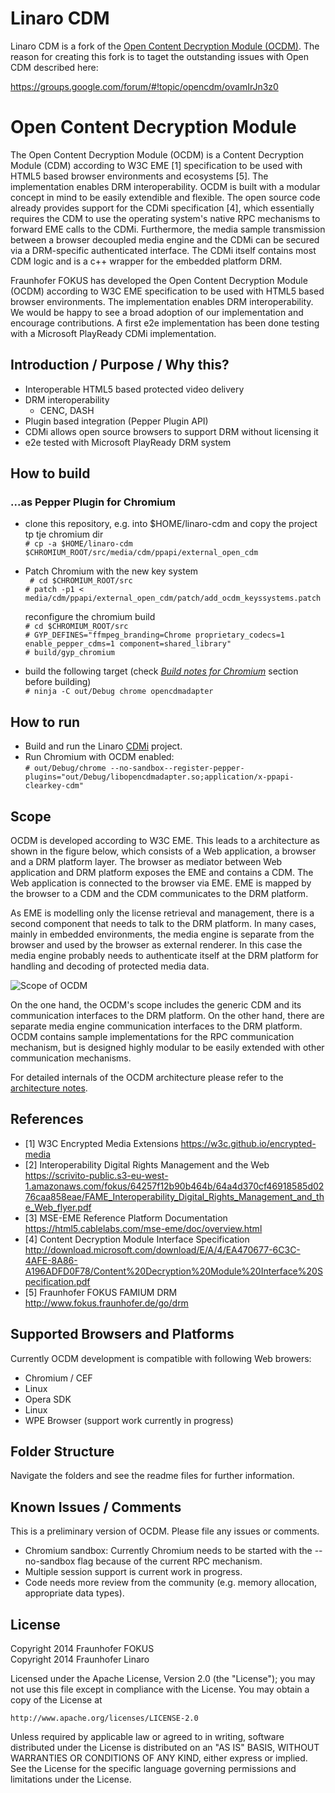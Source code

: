 
# Linaro CDM

Linaro CDM is a fork of the [Open Content Decryption Module (OCDM)](https://github.com/fraunhoferfokus/open-content-decryption-module). The reason
for creating this fork is to taget the outstanding issues with Open CDM described here:

https://groups.google.com/forum/#!topic/opencdm/ovamIrJn3z0

# Open Content Decryption Module

The Open Content Decryption Module (OCDM) is a Content Decryption Module (CDM) according to W3C EME [1] specification to be used with HTML5 based browser environments and ecosystems [5]. The implementation enables DRM interoperability.
OCDM is built with a modular concept in mind to be easily extendible and flexible. The open source code already provides support for the CDMi specification [4], which essentially requires the CDM to use the operating system's native RPC mechanisms to forward EME calls to the CDMi.
Furthermore, the media sample transmission between a browser decoupled media engine and the CDMi can be secured via a DRM-specific authenticated interface. The CDMi itself contains most CDM logic and is a c++ wrapper for the embedded platform DRM.

Fraunhofer FOKUS has developed the Open Content Decryption Module (OCDM) according to W3C EME specification to be used with HTML5 based browser environments. The implementation enables DRM interoperability. We would be happy to see a broad adoption of our implementation and encourage contributions. A first e2e implementation has been done testing with a Microsoft PlayReady CDMi implementation.

## Introduction / Purpose / Why this?

* Interoperable HTML5 based protected video delivery
* DRM interoperability
  * CENC, DASH
* Plugin based integration (Pepper Plugin API)
* CDMi allows open source browsers to support DRM without licensing it
* e2e tested with Microsoft PlayReady DRM system


## How to build

### ...as Pepper Plugin for Chromium
* clone this repository, e.g. into $HOME/linaro-cdm and copy the project tp tje chromium dir  
  ```# cp -a $HOME/linaro-cdm $CHROMIUM_ROOT/src/media/cdm/ppapi/external_open_cdm```
* Patch Chromium with the new key system  
  ``` # cd $CHROMIUM_ROOT/src```  
  ```# patch -p1 < media/cdm/ppapi/external_open_cdm/patch/add_ocdm_keyssystems.patch```

  reconfigure the chromium build   
  ```# cd $CHROMIUM_ROOT/src```  
  ```# GYP_DEFINES="ffmpeg_branding=Chrome proprietary_codecs=1 enable_pepper_cdms=1 component=shared_library"```  
  ```# build/gyp_chromium```  
* build the following target (check *[Build notes for Chromium](docs/build_notes_chromium.md)* section before building)  
  ```# ninja -C out/Debug chrome opencdmadapter```

## How to run

 * Build and run the Linaro [CDMi](https://github.com/kuscsik/linaro-cdmi) project.
 * Run Chromium with OCDM enabled:  
   ```# out/Debug/chrome --no-sandbox--register-pepper-plugins="out/Debug/libopencdmadapter.so;application/x-ppapi-clearkey-cdm"```

## Scope

OCDM is developed according to W3C EME. This leads to a architecture as shown in the figure below, which consists of a Web application, a browser and a DRM platform layer. The browser as mediator between Web application and DRM platform exposes the EME and contains a CDM. The Web application is connected to the browser via EME. EME is mapped by the browser to a CDM and the CDM communicates to the DRM platform.

As EME is modelling only the license retrieval and management, there is a second component that needs to talk to the DRM platform. In many cases, mainly in embedded environments, the media engine is separate from the browser and used by the browser as external renderer. In this case the media engine probably needs to authenticate itself at the DRM platform for handling and decoding of protected media data.

![Scope of OCDM](https://raw.githubusercontent.com/fraunhoferfokus/open-content-decryption-module/master/docs/img/ocdm_scope.png "Scope of OCDM")

On the one hand, the OCDM's scope includes the generic CDM and its communication interfaces to the DRM platform. On the other hand, there are separate media engine communication interfaces to the DRM platform. OCDM contains sample implementations for the RPC communication mechanism, but is designed highly modular to be easily extended with other communication mechanisms.

For detailed internals of the OCDM architecture please refer to the [architecture notes](./docs/architecture_notes_ocdm.md).

## References

* [1] W3C Encrypted Media Extensions https://w3c.github.io/encrypted-media
* [2] Interoperability Digital Rights Management and the Web https://scrivito-public.s3-eu-west-1.amazonaws.com/fokus/64257f12b90b464b/64a4d370cf46918585d0276caa858eae/FAME_Interoperability_Digital_Rights_Management_and_the_Web_flyer.pdf
* [3] MSE-EME Reference Platform Documentation https://html5.cablelabs.com/mse-eme/doc/overview.html
* [4] Content Decryption Module Interface Specification http://download.microsoft.com/download/E/A/4/EA470677-6C3C-4AFE-8A86-A196ADFD0F78/Content%20Decryption%20Module%20Interface%20Specification.pdf
* [5] Fraunhofer FOKUS FAMIUM DRM http://www.fokus.fraunhofer.de/go/drm

## Supported Browsers and Platforms

Currently OCDM development is compatible with following Web browers:

* Chromium / CEF
 * Linux
* Opera SDK
 * Linux
* WPE Browser (support work currently in progress)
 

## Folder Structure

Navigate the folders and see the readme files for further information.

## Known Issues / Comments

This is a preliminary version of OCDM. Please file any issues or comments.

* Chromium sandbox: Currently Chromium needs to be started with the --no-sandbox flag because of the current RPC mechanism.
* Multiple session support is current work in progress.
* Code needs more review from the community (e.g. memory allocation, appropriate data types).

## License

Copyright 2014 Fraunhofer FOKUS  
Copyright 2014 Fraunhofer Linaro

Licensed under the Apache License, Version 2.0 (the "License");
you may not use this file except in compliance with the License.
You may obtain a copy of the License at

    http://www.apache.org/licenses/LICENSE-2.0

Unless required by applicable law or agreed to in writing, software
distributed under the License is distributed on an "AS IS" BASIS,
WITHOUT WARRANTIES OR CONDITIONS OF ANY KIND, either express or implied.
See the License for the specific language governing permissions and
limitations under the License.
